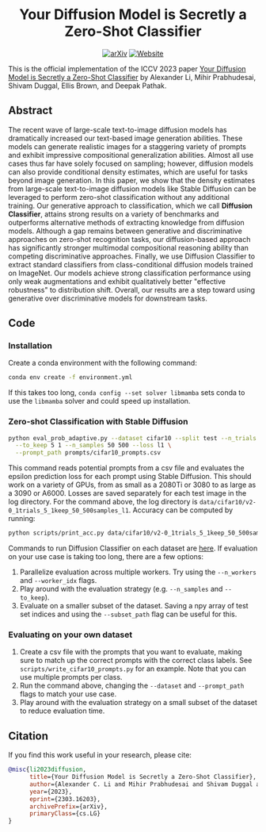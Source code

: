 <div align="center">

<!-- TITLE -->
# **Your Diffusion Model is Secretly a Zero-Shot Classifier**

[![arXiv](https://img.shields.io/badge/cs.LG-arXiv:2303.16203-b31b1b.svg)](https://arxiv.org/abs/2303.16203)
[![Website](https://img.shields.io/badge/🌎-Website-blue.svg)](http://diffusion-classifier.github.io)
</div>

This is the official implementation of the ICCV 2023 paper [Your Diffusion Model is Secretly a Zero-Shot Classifier](https://arxiv.org/abs/2303.16203) by Alexander Li, Mihir Prabhudesai, Shivam Duggal, Ellis Brown, and Deepak Pathak.
<!-- DESCRIPTION -->
## Abstract

The recent wave of large-scale text-to-image diffusion models has dramatically increased our text-based image generation abilities. These models can generate realistic images for a staggering variety of prompts and exhibit impressive compositional generalization abilities. Almost all use cases thus far have solely focused on sampling; however, diffusion models can also provide conditional density estimates, which are useful for tasks beyond image generation. In this paper, we show that the density estimates from large-scale text-to-image diffusion models like Stable Diffusion can be leveraged to perform zero-shot classification without any additional training. Our generative approach to classification, which we call **Diffusion Classifier**, attains strong results on a variety of benchmarks and outperforms alternative methods of extracting knowledge from diffusion models. Although a gap remains between generative and discriminative approaches on zero-shot recognition tasks, our diffusion-based approach has significantly stronger multimodal compositional reasoning ability than competing discriminative approaches. Finally, we use Diffusion Classifier to extract standard classifiers from class-conditional diffusion models trained on ImageNet. Our models achieve strong classification performance using only weak augmentations and exhibit qualitatively better "effective robustness" to distribution shift. Overall, our results are a step toward using generative over discriminative models for downstream tasks.

## Code

### Installation 
Create a conda environment with the following command:
```bash
conda env create -f environment.yml
```
If this takes too long, `conda config --set solver libmamba` sets conda to use the `libmamba` solver and could speed up installation.

### Zero-shot Classification with Stable Diffusion

```bash
python eval_prob_adaptive.py --dataset cifar10 --split test --n_trials 1 \
  --to_keep 5 1 --n_samples 50 500 --loss l1 \
  --prompt_path prompts/cifar10_prompts.csv
```
This command reads potential prompts from a csv file and evaluates the epsilon prediction loss for each prompt using Stable Diffusion.
This should work on a variety of GPUs, from as small as a 2080Ti or 3080 to as large as a 3090 or A6000. 
Losses are saved separately for each test image in the log directory. For the command above, the log directory is `data/cifar10/v2-0_1trials_5_1keep_50_500samples_l1`. Accuracy can be computed by running:
```bash
python scripts/print_acc.py data/cifar10/v2-0_1trials_5_1keep_50_500samples_l1
```

Commands to run Diffusion Classifier on each dataset are [here](commands.md). 
If evaluation on your use case is taking too long, there are a few options: 
1. Parallelize evaluation across multiple workers. Try using the `--n_workers` and `--worker_idx` flags.
2. Play around with the evaluation strategy (e.g. `--n_samples` and `--to_keep`).
3. Evaluate on a smaller subset of the dataset. Saving a npy array of test set indices and using the `--subset_path` flag can be useful for this.

### Evaluating on your own dataset
1. Create a csv file with the prompts that you want to evaluate, making sure to match up the correct prompts with the correct class labels. See `scripts/write_cifar10_prompts.py` for an example. Note that you can use multiple prompts per class.
2. Run the command above, changing the `--dataset` and `--prompt_path` flags to match your use case.
3. Play around with the evaluation strategy on a small subset of the dataset to reduce evaluation time.

## Citation

If you find this work useful in your research, please cite:

```bibtex
@misc{li2023diffusion,
      title={Your Diffusion Model is Secretly a Zero-Shot Classifier}, 
      author={Alexander C. Li and Mihir Prabhudesai and Shivam Duggal and Ellis Brown and Deepak Pathak},
      year={2023},
      eprint={2303.16203},
      archivePrefix={arXiv},
      primaryClass={cs.LG}
}
```
